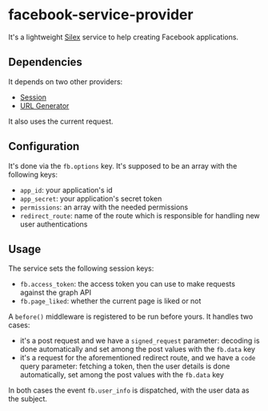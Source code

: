 facebook-service-provider
=========================

It's a lightweight [Silex](http://silex.sensiolabs.org/) service to help creating Facebook applications.

## Dependencies

It depends on two other providers:

- [Session](http://silex.sensiolabs.org/doc/providers/session.html)
- [URL Generator](http://silex.sensiolabs.org/doc/providers/url_generator.html)

It also uses the current request.

## Configuration

It's done via the `fb.options` key. It's supposed to be an array with the following keys:

- `app_id`: your application's id
- `app_secret`: your application's secret token
- `permissions`: an array with the needed permissions
- `redirect_route`: name of the route which is responsible for handling new user authentications

## Usage

The service sets the following session keys:

- `fb.access_token`: the access token you can use to make requests against the graph API
- `fb.page_liked`: whether the current page is liked or not

A `before()` middleware is registered to be run before yours. It handles two cases:

- it's a post request and we have a `signed_request` parameter: decoding is done automatically and set among the post values
  with the `fb.data` key
- it's a request for the aforementioned redirect route, and we have a `code` query parameter: fetching a token, then the user details
  is done automatically, set among the post values with the `fb.data` key

In both cases the event `fb.user_info` is dispatched, with the user data as the subject.
